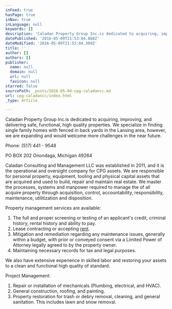 ```yaml
---
inFeed: true
hasPage: true
inNav: true
inLanguage: null
keywords: []
description: 'Caladan Property Group Inc.is dedicated to acquiring, improving, and delivering safe, functional, high quality properties. We specialize in finding single family homes with fenced in back yards in the Lansing area, however, we are expanding and would welcome more challenges in the near future. '
datePublished: '2016-05-09T21:53:04.868Z'
dateModified: '2016-05-09T21:53:04.309Z'
title: ''
author: []
authors: []
publisher:
  name: null
  domain: null
  url: null
  favicon: null
starred: false
sourcePath: _posts/2016-05-04-cpg-caladancc.md
url: cpg-caladancc/index.html
_type: Article

---
```

Caladan Property Group Inc.is dedicated to acquiring, improving, and delivering safe, functional, high quality properties. We specialize in finding single family homes with fenced in back yards in the Lansing area, however, we are expanding and would welcome more challenges in the near future. 

Phone: (517) 441 - 9548

PO BOX 202 Onondaga, Michigan 49264

Caladan Consulting and Management LLC was established in 2011, and it is the operational and oversight company for CPG assets. We are responsible for personal property, equipment, tooling and physical capital assets that are acquired and used to build, repair and maintain real estate. We master the processes, systems and manpower required to manage the of all acquire property through acquisition, control, accountability, responsibility, maintenance, utilitization and disposition.

Property management services are available:

1. The full and proper screening or testing of an applicant's credit, criminal history, rental history and ability to pay.
2. Lease contracting or accepting [rent][0].
3. Mitigation and remediation regarding any maintenance issues, generally within a budget, with prior or conveyed consent via a Limited Power of Attorney legally agreed to by the property owner.
4. Maintaining necessary records for tax and legal purposes.

We also have extensive experience in skilled labor and restoring your assets to a clean and functional high quality of standard.

Project Management:

1. Repair or installation of mechanicals (Plumbing, electrical, and HVAC).
2. General construction, roofing, and painting.
3. Property restoration for trash or debry removal, cleaning, and general sanitation. This includes lawn and snow removal.

[0]: https://en.wikipedia.org/wiki/Renting "Renting"